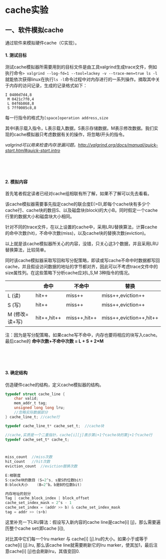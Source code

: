 # cache实验



## 一、软件模拟cache

通过软件来模拟硬件cache（C实现）。



#### 1. 测试目标

测试cache模拟器所需要用到的目标文件是由工具valgrind生成trace文件，例如执行命令`> valgrind --log-fd=1 --tool=lackey -v --trace-men=true ls -l`	就能依次获得linux在执行`ls -l`命令过程中对内存进行的一系列操作。摘取其中关于内存的访问记录，生成的记录格式如下：

``` shell
I 0400d7d4,8
 M 0421c7f0,4
 L 04f6b868,8
 S 7ff0005c8,8
```

每一行指令的格式为`[space]operation address,size`

其中I表示载入指令，L表示载入数据，S表示存储数据，M表示修改数据。我们实现的cache模拟器只考虑数据有关的操作，将忽略I开头的指令。

*valgrind可以用来检查内存泄漏问题。<http://valgrind.org/docs/manual/quick-start.html#quick-start.intro>*

​	

​	

#### 2. 模拟内容

首先笔者假定读者已经对cache组相联有所了解，如果不了解可以先去看看。

该cache模拟器需要事先指定cache的联合度E(>0),即每个cache块有多少个cache行、cache块的数目S、以及磁盘块(block)的大小B。同时假定一个cache行里的数据大小和磁盘块大小相同。

针对不同的trace文件，在以上设置的cache中，采用LRU替换算法，计算cache的命中次数(hit)，不命中次数(miss)，以及cache块的替换次数(eviction)。

以上就是该cache模拟器所关心的内容，没错，只关心这3个数据，并且采用LRU替换算法，比较简单。



同时该cache模拟器采取写回和写分配策略，即读或写cache不命中时数据都写回cache，并且假设访问数据的地址的字节都对齐，因此可以不考虑trace文件中的size属性列。在这些策略下分析cache应对L,S,M 3种指令的情况。

|                | 命中        | 不命中       | 替换                    |
| -------------- | ----------- | ------------ | ----------------------- |
| L (读)         | hit++       | miss++       | miss++,eviction++       |
| S (写)         | hit++       | miss++       | miss++,eviction++       |
| M (修改=读+写) | hit++,hit++ | miss++,hit++ | miss++,eviction++,hit++ |

注：因为是写分配策略，如果cache写不命中，内存也要将相应的块写入cache。
最后cache的 **命中次数+不命中次数 = L + S + 2*M**

​	

​	

#### 3. 确定结构

仿造硬件cache的结构，定义cache模拟器的结构。

``` C
typedef struct cache_line {
    char valid;
    mem_addr_t tag;
    unsigned long long lru;
    //忽略实际数据部分
} cache_line_t;	//cache行

typedef cache_line_t* cache_set_t;	//cache块

//cache,实质是一个二重指针，cache[i][j]表示第i+1个cache块的第j+1个cache行
typedef cache_set_t* cache_t;	



miss_count	//miss次数
hit_count	//hit次数
eviction_count	//eviction替换次数
    
E:相联度
S:cache块的数目 (S=2^s, s是S的位数bit)
B:block大小	 (B=2^b，b是B的位数bit)

内存地址的划分
Tag | cache_block_index | block_offset
cache_set_index_mask = 2^s - 1
cache_set_index = (addr >> b) & cache_set_index_mask
tag = addr >> (s+b)
```



这里补充一下LRU算法：假设写入新内容的cache line是cache[i] [j]，那么需要遍历整个cache set(即cache [i]),

对比其中它们每一个lru marker 与 cache[i] [j].lru的大小。如果小于或等于cache[i] [j].lru, 那么该cache line就需要刷新它的lru marker，使其加1，最后注意cache[i] [j]也会刷新lru，其值变回0.





